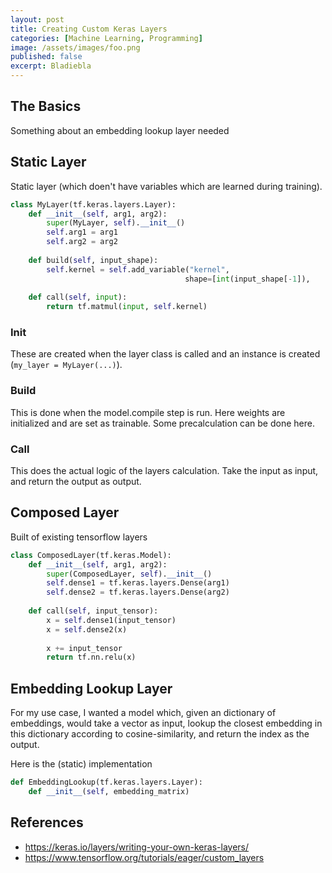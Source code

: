 ```yaml
---
layout: post
title: Creating Custom Keras Layers
categories: [Machine Learning, Programming]
image: /assets/images/foo.png
published: false
excerpt: Bladiebla
---
```


## The Basics

Something about an embedding lookup layer needed

## Static Layer

Static layer (which doen't have variables which are learned during training).

```python
class MyLayer(tf.keras.layers.Layer):
    def __init__(self, arg1, arg2):
        super(MyLayer, self).__init__()
        self.arg1 = arg1
        self.arg2 = arg2
        
    def build(self, input_shape):
        self.kernel = self.add_variable("kernel",
                                       shape=[int(input_shape[-1]),                           self.num_outputs])
    
    def call(self, input):
        return tf.matmul(input, self.kernel)
```

### Init

These are created when the layer class is called and an instance is created (`my_layer = MyLayer(...)`). 

### Build

This is done when the model.compile step is run. Here weights are initialized and are set as trainable. Some precalculation can be done here.

### Call

This does the actual logic of the layers calculation. Take the input as input, and return the output as output.

## Composed Layer

Built of existing tensorflow layers

```python
class ComposedLayer(tf.keras.Model):
    def __init__(self, arg1, arg2):
        super(ComposedLayer, self).__init__()
        self.dense1 = tf.keras.layers.Dense(arg1)
        self.dense2 = tf.keras.layers.Dense(arg2)
        
    def call(self, input_tensor):
        x = self.dense1(input_tensor)
        x = self.dense2(x)
        
        x += input_tensor
        return tf.nn.relu(x)
```



## Embedding Lookup Layer

For my use case, I wanted a model which, given an dictionary of embeddings, would take a vector as input, lookup the closest embedding in this dictionary according to cosine-similarity, and return the index as the output.

Here is the (static) implementation

```python
def EmbeddingLookup(tf.keras.layers.Layer):
    def __init__(self, embedding_matrix)
```

## References

- https://keras.io/layers/writing-your-own-keras-layers/
- https://www.tensorflow.org/tutorials/eager/custom_layers